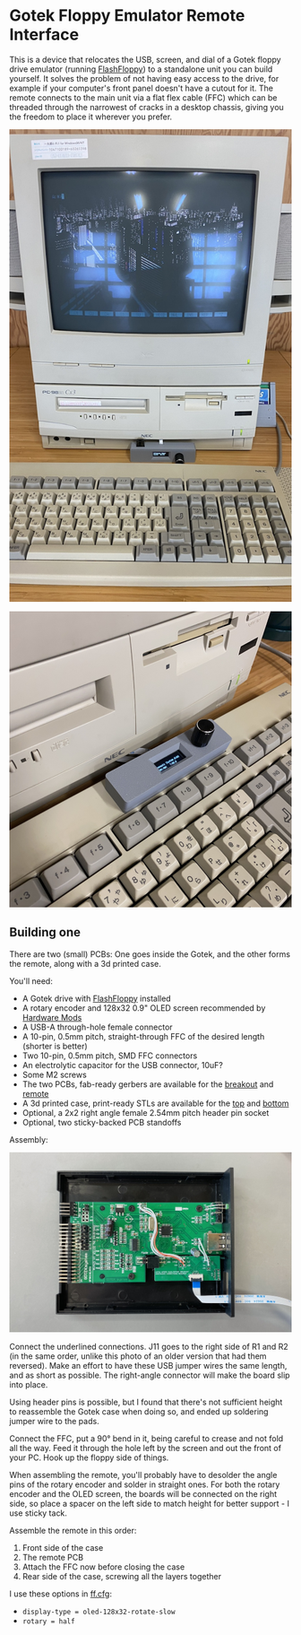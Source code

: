 # Gotek Floppy Emulator Remote Interface

This is a device that relocates the USB, screen, and dial of a Gotek floppy drive emulator (running [FlashFloppy](https://github.com/keirf/flashfloppy)) to a standalone unit you can build yourself. It solves the problem of not having easy access to the drive, for example if your computer's front panel doesn't have a cutout for it. The remote connects to the main unit via a flat flex cable (FFC) which can be threaded through the narrowest of cracks in a desktop chassis, giving you the freedom to place it wherever you prefer.

![The remote being used with a PC-9821](img/remote.jpg)

![Closeup of the remote sitting on a keyboard](img/remote-keyboard.jpg)

## Building one

There are two (small) PCBs: One goes inside the Gotek, and the other forms the remote, along with a 3d printed case.

You'll need:

* A Gotek drive with [FlashFloppy](https://github.com/keirf/flashfloppy) installed
* A rotary encoder and 128x32 0.9" OLED screen recommended by [Hardware Mods](https://github.com/keirf/flashfloppy/wiki/Hardware-Mods)
* A USB-A through-hole female connector
* A 10-pin, 0.5mm pitch, straight-through FFC of the desired length (shorter is better)
* Two 10-pin, 0.5mm pitch, SMD FFC connectors
* An electrolytic capacitor for the USB connector, 10uF?
* Some M2 screws
* The two PCBs, fab-ready gerbers are available for the [breakout](pcb/production/gotek-breakout.zip) and [remote](pcb/production/gotek-remote.zip)
* A 3d printed case, print-ready STLs are available for the [top](3dp/Gotek%20Remote_Gotek%20Remote%20Dock%20v20_Case%20Top.stl) and [bottom](3dp/Gotek%20Remote_Gotek%20Remote%20Dock%20v20_Case%20Bottom.stl)
* Optional, a 2x2 right angle female 2.54mm pitch header pin socket
* Optional, two sticky-backed PCB standoffs 

Assembly:

![The breakout, connected](img/gotek.jpg)

Connect the underlined connections. J11 goes to the right side of R1 and R2 (in the same order, unlike this photo of an older version that had them reversed). Make an effort to have these USB jumper wires the same length, and as short as possible. The right-angle connector will make the board slip into place.

Using header pins is possible, but I found that there's not sufficient height to reassemble the Gotek case when doing so, and ended up soldering jumper wire to the pads.

Connect the FFC, put a 90° bend in it, being careful to crease and not fold all the way. Feed it through the hole left by the screen and out the front of your PC. Hook up the floppy side of things.

When assembling the remote, you'll probably have to desolder the angle pins of the rotary encoder and solder in straight ones. For both the rotary encoder and the OLED screen, the boards will be connected on the right side, so place a spacer on the left side to match height for better support - I use sticky tack.

Assemble the remote in this order:

1. Front side of the case
2. The remote PCB
3. Attach the FFC now before closing the case
4. Rear side of the case, screwing all the layers together

I use these options in [ff.cfg](https://github.com/keirf/flashfloppy/wiki/FF.CFG-Configuration-File#options):

* `display-type = oled-128x32-rotate-slow`
* `rotary = half`
